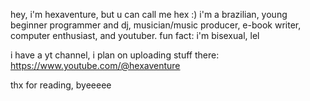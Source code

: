 hey, i'm hexaventure, but u can call me hex :)
i'm a brazilian, young beginner programmer and dj, musician/music producer, e-book writer, computer enthusiast, and youtuber.
fun fact: i'm bisexual, lel

i have a yt channel, i plan on uploading stuff there:
https://www.youtube.com/@hexaventure

thx for reading, byeeeee
